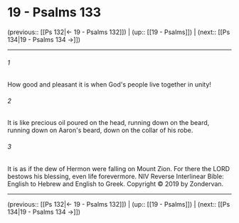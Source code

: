 # 19 - Psalms 133

(previous:: [[Ps 132|← 19 - Psalms 132]]) | (up:: [[19 - Psalms]]) | (next:: [[Ps 134|19 - Psalms 134 →]])

***


###### 1 
How good and pleasant it is when God's people live together in unity! 

###### 2 
It is like precious oil poured on the head, running down on the beard, running down on Aaron's beard, down on the collar of his robe. 

###### 3 
It is as if the dew of Hermon were falling on Mount Zion. For there the LORD bestows his blessing, even life forevermore. NIV Reverse Interlinear Bible: English to Hebrew and English to Greek. Copyright © 2019 by Zondervan.

***

(previous:: [[Ps 132|← 19 - Psalms 132]]) | (up:: [[19 - Psalms]]) | (next:: [[Ps 134|19 - Psalms 134 →]])
